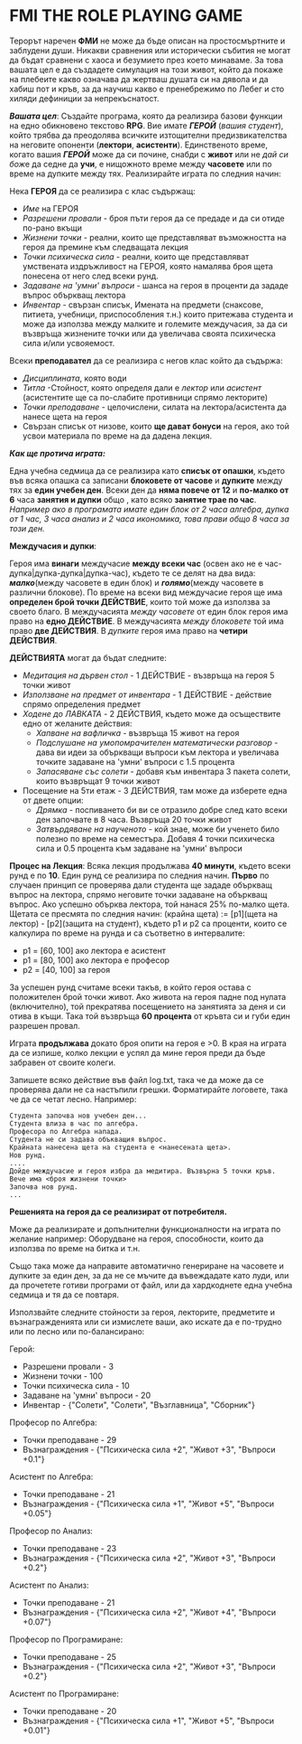 # FMI THE ROLE PLAYING GAME

Терорът наречен **ФМИ** не може да бъде описан на простосмъртните и заблудени души. Никакви сравнения или исторически събития не могат да бъдат сравнени с хаоса и безумието през което минаваме. За това вашата цел е да създадете симулация на този живот, който да покаже на плебеите какво означава да жертваш душата си на дявола и да хабиш пот и кръв, за да научиш какво е пренебрежимо по Лебег и сто хиляди дефиниции за непрекъснатост.

***Вашата цел***: Създайте програма, която да реализира базови функции на едно обикновено текстово **RPG**. Вие имате ***ГЕРОЙ*** (*вашия студент*), който трябва да преодолява всичките изтощителни предизвикателства на неговите опоненти (**лектори**, **асистенти**). Единственото време, когато вашия ***ГЕРОЙ*** може да си почине, снабди с **живот** или не *дай си бож*е да седне да **учи**, е нищожното време между **часовете** или по време на дупките между тях. Реализирайте играта по следния начин:

Нека **ГЕРОЯ** да се реализира с клас съдържащ:

* *Име* на ГЕРОЯ
* *Разрешени провали* - броя пъти героя да се предаде и да си отиде по-рано вкъщи
* *Жизнени точки* - реални, които  ще представляват възможността на героя да премине към следващата лекция
* *Точки психическа сила* - реални, които ще представляват умствената издръжливост на ГЕРОЯ, която намалява броя щета понесена от него след всеки рунд. 
* *Задаване на 'умни' въпроси* - шанса на героя в проценти да зададе въпрос объркващ лектора
* *Инвентар* - свързан списък, Имената на предмети (снаксове, питиета, учебници, приспособления т.н.) които притежава студента и може да използва между малките и големите междучасия, за да си възвръща жизнените точки или да увеличава своята психическа сила и/или усвояемост.

Всеки **преподавател** да се реализира с негов клас който да съдържа:
* *Дисциплината*, която води
* *Титла* -Стойност, която определя дали е *лектор* или *асистент* (асистентите ще са по-слабите противници спрямо лекторите)
* *Точки преподаване* - целочислени, силата на лектора/асистента да нанесе щета на героя
* Свързан списък от низове, които **ще дават бонуси** на героя, ако той усвои материала по време на да дадена лекция.

***Как ще протича играта:***

Една учебна седмица да се реализира като **списък от опашки**, където във всяка опашка са записани **блоковете от часове** и **дупките** между тях за **един учебен ден**. Всеки ден да **няма повече от 12** и **по-малко от 6** часа **занятия и дупки** общо , като всяко **занятие трае по час**. *Например ако в програмата имате един блок от 2 часа алгебра, дупка от 1 час, 3 часа анализ и 2 часа икономика, това прави общо 8 часа за този ден.*

**Междучасия и дупки**:

Героя има **винаги** междучасие **между всеки час** (освен ако не е час-дупка|дупка-дупка|дупка-час), където те се делят на два вида: ***малко***(между часовете в един блок) и ***голямо***(между часовете в различни блокове). По време на всеки вид междучасие героя ще има **определен брой точки ДЕЙСТВИЕ**, които той може да използва за своето благо. В междучасията *между часовете* от един блок героя има право на **едно ДЕЙСТВИЕ**. В междучасията *между блоковете* той има право **две ДЕЙСТВИЯ**. В *дупките* героя има право на **четири ДЕЙСТВИЯ**.

**ДЕЙСТВИЯТА** могат да бъдат следните:

* *Медитация на дървен стол* - 1 ДЕЙСТВИЕ - възвръща на героя 5 точки живот
* *Използване на предмет от инвентара* - 1 ДЕЙСТВИЕ - действие спрямо определения предмет
* *Ходене до ЛАВКАТА* - 2 ДЕЙСТВИЯ, където може да осъществите едно от желаните действия:
    * *Хапване на вафличка* - възвръща 15 живот на героя
    * *Подслушане на умопомрачителен математически разговор* - дава ви идеи за объркващи въпроси към лектора и увеличава точките задаване на 'умни' въпроси с 1.5 процента
    * *Запасяване със солети* - добавя към инвентара 3 пакета солети, които възвръщат 9 точки живот 
* Посещение на 5ти етаж - 3 ДЕЙСТВИЯ, там може да изберете една от двете опции:
    * *Дрямка* - поспиването би ви се отразило добре след като всеки ден започвате в 8 часа. Възвръща 20 точки живот
    * *Затвърдяване на наученото* - кой знае, може би ученето било полезно по време на семестъра. Добавя 4 точки психическа сила и 0.5 процента към задаване на 'умни' въпроси

**Процес на Лекция**:
Всяка лекция продължава **40 минути**, където всеки рунд е по **10**. Един рунд се реализира по следния начин. **Първо** по случаен принцип се проверява дали студента ще зададе объркващ въпрос на лектора, спрямо неговите точки задаване на объркващ въпрос. Ако успешно обърква лектора, той нанася 25% по-малко щета. Щетата се пресмята по следния начин:
(крайна щета) := \[p1\](щета на лектор) - \[p2\](защита на студент), където p1 и p2 са проценти, които се калкулира по време на рунда и са съответно в интервалите:

* p1 = [60, 100] ако лектора е асистент
* p1 = [80, 100] ако лектора е професор
* p2 = [40, 100] за героя

За успешен рунд считаме всеки такъв, в който героя остава с положителен брой точки живот. Ако живота на героя падне под нулата (включително), той прекратява посещението на занятията за деня и си отива в къщи. Така той възвръща **60 процента** от кръвта си и губи един разрешен провал.

Играта **продължава** докато броя опити на героя е >0. В края на играта да се изпише, колко лекции е успял да мине героя преди да бъде забравен от своите колеги.

Запишете всяко действие във файл log.txt, така че да може да се проверява дали не са настъпили грешки. Форматирайте логовете, така че да се четат лесно. Например:
```
Студента започва нов учебен ден...
Студента влиза в час по алгебра.
Професора по Алгебра напада.
Студента не си задава объкващия въпрос.
Крайната нанесена щета на студента е <нанесената щета>.
Нов рунд.
....
Дойде междучасие и героя избра да медитира. Възвърна 5 точки кръв. Вече има <броя жизнени точки>
Започва нов рунд.
...
```

**Решенията на героя да се реализират от потребителя.**

Може да реализирате и допълнителни функционалности на играта по желание например: Оборудване на героя, способности, които да използва по време на битка и т.н.

Също така може да направите автоматично генериране на часовете и дупките за един ден, за да не се мъчите да въвеждадате като луди, или да прочетете готиви програми от файл, или да хардкоднете една учебна седмица и тя да се повтаря.

Използвайте следните стойности за героя, лекторите, предметите и възнагражденията или си измислете ваши, ако искате да е по-трудно или по лесно или по-балансирано:

Герой: 
* Разрешени провали - 3
* Жизнени точки - 100
* Точки психическа сила - 10 
* Задаване на 'умни' въпроси - 20
* Инвентар - {"Солети", "Солети", "Възглавница", "Сборник"}

Професор по Алгебра:
* Точки преподаване - 29
* Възнаграждения - {"Психическа сила +2", "Живот +3", "Въпроси +0.1"} 

Асистент по Алгебра:
* Точки преподаване - 21
* Възнаграждения - {"Психическа сила +1", "Живот +5", "Въпроси +0.05"} 

Професор по Анализ:
* Точки преподаване - 23
* Възнаграждения - {"Психическа сила +2", "Живот +3", "Въпроси +0.2"} 

Асистент по Анализ:
* Точки преподаване - 21
* Възнаграждения - {"Психическа сила +2", "Живот +4", "Въпроси +0.07"} 

Професор по Програмиране:
* Точки преподаване - 25
* Възнаграждения - {"Психическа сила +2", "Живот +3", "Въпроси +0.2"} 

Асистент по Програмиране:
* Точки преподаване - 20
* Възнаграждения - {"Психическа сила +1", "Живот +5", "Въпроси +0.01"} 